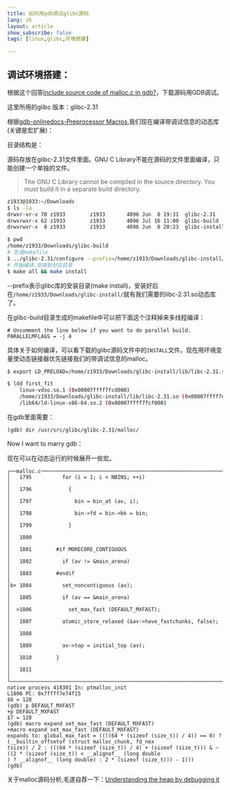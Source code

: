 ```yaml
---
title: 如何用gdb调试glibc源码
lang: zh
layout: article
show_subscribe: false
tags: [linux,glibc,环境搭建]

---
```


## 调试环境搭建：

根据这个回答[Include source code of malloc.c in gdb?](https://stackoverflow.com/questions/29955609/include-source-code-of-malloc-c-in-gdb)，下载源码用GDB调试。

这里所用的glibc 版本：glibc-2.31

根据[gdb-onlinedocs-Preprocessor Macros](https://sourceware.org/gdb/current/onlinedocs/gdb/Macros.html#FOOT14),我们现在编译带调试信息的动态库(关键是宏扩展)：

目录结构是：

源码存放在glibc-2.31文件里面。GNU C Library不能在源码的文件里面编译，只能创建一个单独的文件。

>The GNU C Library cannot be compiled in the source directory.  You must build it in a separate build directory.

```bash
z1933@1933:~/Downloads 
$ ls -la
drwxr-xr-x 70 z1933        z1933       4096 Jun  8 19:31  glibc-2.31
drwxrwxr-x 62 z1933        z1933       4096 Jul 16 11:00  glibc-build
drwxrwxr-x  8 z1933        z1933       4096 Jun  8 20:23  glibc-install
```

```bash
$ pwd
/home/z1933/Downloads/glibc-build
# 生成makefile
$ ../glibc-2.31/configure --prefix=/home/z1933/Downloads/glibc-install/   CFLAGS='-gdwarf-2 -g3 -O'
# 开始编译,安装到对应目录
$ make all && make install
```

--prefix表示glibc库的安装目录(make install)，安装好后在`/home/z1933/Downloads/glibc-install/`就有我们需要的libc-2.31.so动态库了。

在glibc-build目录生成的makefile中可以把下面这个注释掉来多线程编译：

```make
# Uncomment the line below if you want to do parallel build.
PARALLELMFLAGS = -j 4
```

具体关于如何编译，可以看下载的glibc源码文件中的`INSTALL`文件。现在用环境变量使动态链接器优先链接我们的带调试信息的malloc。

```bash
$ export LD_PRELOAD=/home/z1933/Downloads/glibc-install/lib/libc-2.31.so 

$ ldd first_fit
	linux-vdso.so.1 (0x00007ffff7fcd000)
	/home/z1933/Downloads/glibc-install/lib/libc-2.31.so (0x00007ffff7dd6000)
	/lib64/ld-linux-x86-64.so.2 (0x00007ffff7fcf000)

```

在gdb里面需要：

```
(gdb) dir /usr/src/glibc/glibc-2.31/malloc/
```

Now I want to marry gdb：

现在可以在动态运行的时候展开一些宏。

```
┌──malloc.c───────────────────────────────────────────────────────────────────────────────────────────────────────────┐
│   1795          for (i = 1; i < NBINS; ++i)                                                                         │
│   1796            {                                                                                                 │
│   1797              bin = bin_at (av, i);                                                                           │
│   1798              bin->fd = bin->bk = bin;                                                                        │
│   1799            }                                                                                                 │
│   1800                                                                                                              │
│   1801        #if MORECORE_CONTIGUOUS                                                                               │
│   1802          if (av != &main_arena)                                                                              │
│   1803        #endif                                                                                                │
│b+ 1804          set_noncontiguous (av);                                                                             │
│   1805          if (av == &main_arena)                                                                              │
│  >1806            set_max_fast (DEFAULT_MXFAST);                                                                    │
│   1807          atomic_store_relaxed (&av->have_fastchunks, false);                                                 │
│   1808                                                                                                              │
│   1809          av->top = initial_top (av);                                                                         │
│   1810        }                                                                                                     │
│   1811                                                                                                              │
└─────────────────────────────────────────────────────────────────────────────────────────────────────────────────────┘
native process 418301 In: ptmalloc_init                                                       L1806 PC: 0x7ffff7e74f15 
$6 = 128
(gdb) p DEFAULT_MXFAST
+p DEFAULT_MXFAST
$7 = 128
(gdb) macro expand set_max_fast (DEFAULT_MXFAST)
+macro expand set_max_fast (DEFAULT_MXFAST)
expands to: global_max_fast = ((((64 * (sizeof (size_t)) / 4)) == 0) ? (__builtin_offsetof (struct malloc_chunk, fd_nex
tsize)) / 2 : (((64 * (sizeof (size_t)) / 4) + (sizeof (size_t))) & ~((2 * (sizeof (size_t)) < __alignof__ (long double
) ? __alignof__ (long double) : 2 * (sizeof (size_t))) - 1)))
(gdb) 

```

关于malloc源码分析,毛遂自荐一下：[Understanding the heap by debugging it](https://github.com/Zhang1933/linux-heap-study)
